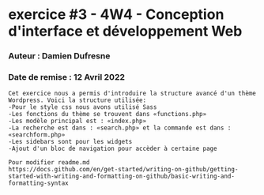 # exercice #3 - 4W4 - Conception d'interface et développement Web
### Auteur : Damien Dufresne
### Date de remise : 12 Avril 2022

```
Cet exercice nous a permis d'introduire la structure avancé d'un thème Wordpress. Voici la structure utilisée:
-Pour le style css nous avons utilisé Sass
-Les fonctions du thème se trouvent dans «functions.php»
-Les modèle principal est : «index.php»
-La recherche est dans : «search.php» et la commande est dans : «searchform.php»
-Les sidebars sont pour les widgets
-Ajout d'un bloc de navigation pour accèder à certaine page

Pour modifier readme.md
https://docs.github.com/en/get-started/writing-on-github/getting-started-with-writing-and-formatting-on-github/basic-writing-and-formatting-syntax